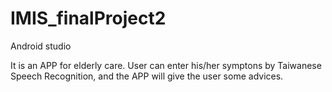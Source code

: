 # IMIS_finalProject2

Android studio

It is an APP for elderly care.
User can enter his/her symptons by Taiwanese Speech Recognition, and the APP will give the user some advices.
